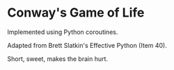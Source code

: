 # Conway's Game of Life
 
Implemented using Python coroutines.

Adapted from Brett Slatkin's Effective Python (Item 40).

Short, sweet, makes the brain hurt.
